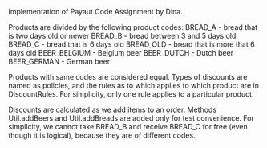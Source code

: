
Implementation of Payaut Code Assignment by Dina.

Products are divided by the following product codes:
BREAD_A - bread that is two days old or newer
BREAD_B - bread between 3 and 5 days old 
BREAD_C - bread that is 6 days old
BREAD_OLD - bread that is more that 6 days old
BEER_BELGIUM - Belgium beer
BEER_DUTCH - Dutch beer
BEER_GERMAN - German beer

Products with same codes are considered equal.
Types of discounts are named as policies, and the rules as to which applies to which product are in DiscountRules.
For simplicity, only one rule applies to a particular product. 

Discounts are calculated as we add items to an order.
Methods Util.addBeers and Util.addBreads are added only for test convenience.
For simplicity, we cannot take BREAD_B and receive BREAD_C for free (even though it is logical), because they are of different codes.
